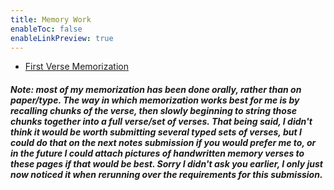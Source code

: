 ```yaml
---
title: Memory Work
enableToc: false
enableLinkPreview: true
---
```

- [First Verse Memorization](notes/Spring%202023/World%20Christian/Memory%20Work/First%20Verse%20Memorization.md)

##### *Note: most of my memorization has been done orally, rather than on paper/type. The way in which memorization works best for me is by recalling chunks of the verse, then slowly beginning to string those chunks together into a full verse/set of verses. That being said, I didn't think it would be worth submitting several typed sets of verses, but I could do that on the next notes submission if you would prefer me to, or in the future I could attach pictures of handwritten memory verses to these pages if that would be best. Sorry I didn't ask you earlier, I only just now noticed it when rerunning over the requirements for this submission.*